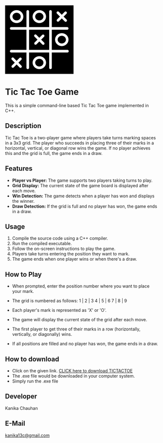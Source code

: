 ![tic](https://github.com/Kanika1305/tictactoe/blob/main/tictac.png)
# Tic Tac Toe Game

This is a simple command-line based Tic Tac Toe game implemented in C++.

## Description

Tic Tac Toe is a two-player game where players take turns marking spaces in a 3x3 grid. The player who succeeds in placing three of their marks in a horizontal, vertical, or diagonal row wins the game. If no player achieves this and the grid is full, the game ends in a draw.

## Features

- **Player vs Player:** The game supports two players taking turns to play.
- **Grid Display:** The current state of the game board is displayed after each move.
- **Win Detection:** The game detects when a player has won and displays the winner.
- **Draw Detection:** If the grid is full and no player has won, the game ends in a draw.

## Usage

1. Compile the source code using a C++ compiler.
2. Run the compiled executable.
3. Follow the on-screen instructions to play the game.
4. Players take turns entering the position they want to mark.
5. The game ends when one player wins or when there's a draw.

## How to Play

- When prompted, enter the position number where you want to place your mark.
- The grid is numbered as follows:
1 | 2 | 3
4 | 5 | 6
7 | 8 | 9


- Each player's mark is represented as 'X' or 'O'.
- The game will display the current state of the grid after each move.
- The first player to get three of their marks in a row (horizontally, vertically, or diagonally) wins.
- If all positions are filled and no player has won, the game ends in a draw.

 ## How to download
- Click on the given link.
 <a href="https://github.com/Kanika1305/tictactoe/releases/download/tv1/a.exe"> CLICK here to download TICTACTOE</a>
- The .exe file would be downloaded in your computer system.
- Simply run the .exe file
 
## Developer

Kanika Chauhan

## E-Mail
kanika13c@gmail.com








